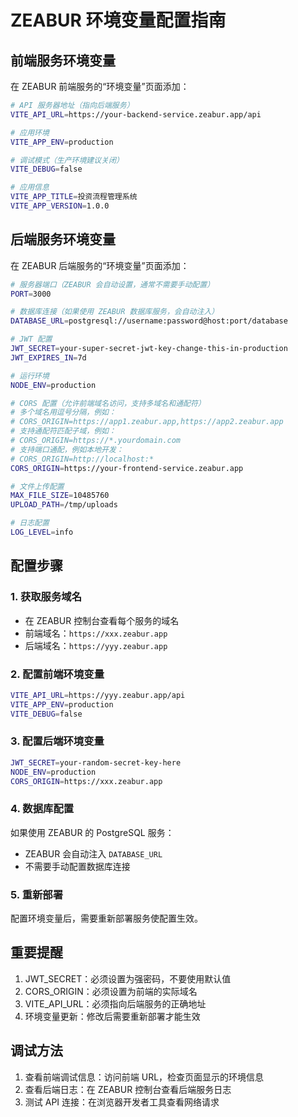 # ZEABUR 环境变量配置指南

## 前端服务环境变量

在 ZEABUR 前端服务的“环境变量”页面添加：

```bash
# API 服务器地址（指向后端服务）
VITE_API_URL=https://your-backend-service.zeabur.app/api

# 应用环境
VITE_APP_ENV=production

# 调试模式（生产环境建议关闭）
VITE_DEBUG=false

# 应用信息
VITE_APP_TITLE=投资流程管理系统
VITE_APP_VERSION=1.0.0
```

## 后端服务环境变量

在 ZEABUR 后端服务的“环境变量”页面添加：

```bash
# 服务器端口（ZEABUR 会自动设置，通常不需要手动配置）
PORT=3000

# 数据库连接（如果使用 ZEABUR 数据库服务，会自动注入）
DATABASE_URL=postgresql://username:password@host:port/database

# JWT 配置
JWT_SECRET=your-super-secret-jwt-key-change-this-in-production
JWT_EXPIRES_IN=7d

# 运行环境
NODE_ENV=production

# CORS 配置（允许前端域名访问，支持多域名和通配符）
# 多个域名用逗号分隔，例如：
# CORS_ORIGIN=https://app1.zeabur.app,https://app2.zeabur.app
# 支持通配符匹配子域，例如：
# CORS_ORIGIN=https://*.yourdomain.com
# 支持端口通配，例如本地开发：
# CORS_ORIGIN=http://localhost:*
CORS_ORIGIN=https://your-frontend-service.zeabur.app

# 文件上传配置
MAX_FILE_SIZE=10485760
UPLOAD_PATH=/tmp/uploads

# 日志配置
LOG_LEVEL=info
```

## 配置步骤

### 1. 获取服务域名
- 在 ZEABUR 控制台查看每个服务的域名
- 前端域名：`https://xxx.zeabur.app`
- 后端域名：`https://yyy.zeabur.app`

### 2. 配置前端环境变量
```bash
VITE_API_URL=https://yyy.zeabur.app/api
VITE_APP_ENV=production
VITE_DEBUG=false
```

### 3. 配置后端环境变量
```bash
JWT_SECRET=your-random-secret-key-here
NODE_ENV=production
CORS_ORIGIN=https://xxx.zeabur.app
```

### 4. 数据库配置
如果使用 ZEABUR 的 PostgreSQL 服务：
- ZEABUR 会自动注入 `DATABASE_URL`
- 不需要手动配置数据库连接

### 5. 重新部署
配置环境变量后，需要重新部署服务使配置生效。

## 重要提醒

1. JWT_SECRET：必须设置为强密码，不要使用默认值
2. CORS_ORIGIN：必须设置为前端的实际域名
3. VITE_API_URL：必须指向后端服务的正确地址
4. 环境变量更新：修改后需要重新部署才能生效

## 调试方法

1. 查看前端调试信息：访问前端 URL，检查页面显示的环境信息
2. 查看后端日志：在 ZEABUR 控制台查看后端服务日志
3. 测试 API 连接：在浏览器开发者工具查看网络请求

